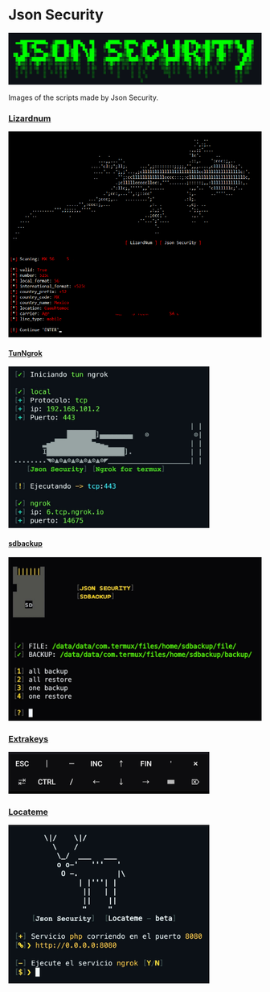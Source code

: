 # Json Security

<img src="https://github.com/JsonSecurity/Images/blob/main/all/logogit.png"/>

Images of the scripts made by Json Security.

### [Lizardnum](https://github.com/JsonSecurity/Lizardnum)
<img src="https://github.com/JsonSecurity/Images/blob/main/scripts/Lizardnum.png" width="700" />

#### [TunNgrok](https://github.com/JsonSecurity/tunNgrok)
<img src="https://github.com/JsonSecurity/Images/blob/main/scripts/tcp.jpg" width="400" />

#### [sdbackup](https://github.com/JsonSecurity/sdbackup)
<img src="https://github.com/JsonSecurity/Images/blob/main/scripts/sdback.jpg" width="700" />

### [Extrakeys](https://github.com/JsonSecurity/Extrakeys)
<img src="https://github.com/JsonSecurity/Images/blob/main/scripts/extrakeys.jpg" width="400" />

### [Locateme](https://github.com/JsonSecurity/Locateme)
<img src="https://github.com/JsonSecurity/Images/blob/main/scripts/locateme.jpg" width="400" />

